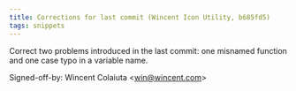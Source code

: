 ```yaml
---
title: Corrections for last commit (Wincent Icon Utility, b685fd5)
tags: snippets
---
```


Correct two problems introduced in the last commit: one misnamed function and one case typo in a variable name.

Signed-off-by: Wincent Colaiuta &lt;win@wincent.com&gt;
